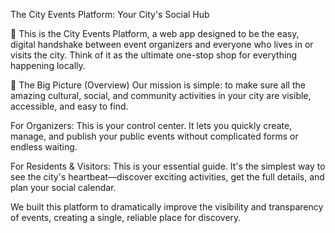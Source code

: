 The City Events Platform: Your City's Social Hub

👋 This is the City Events Platform, a web app designed to be the easy, digital handshake between event organizers and everyone who lives in or visits the city. Think of it as the ultimate one-stop shop for everything happening locally.

🎯 The Big Picture (Overview)
Our mission is simple: to make sure all the amazing cultural, social, and community activities in your city are visible, accessible, and easy to find.

For Organizers: This is your control center. It lets you quickly create, manage, and publish your public events without complicated forms or endless waiting.

For Residents & Visitors: This is your essential guide. It's the simplest way to see the city's heartbeat—discover exciting activities, get the full details, and plan your social calendar.

We built this platform to dramatically improve the visibility and transparency of events, creating a single, reliable place for discovery.

